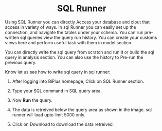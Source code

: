 
<center><h1>SQL Runner </h1></center>

Using SQL Runner you can directly Access your database and clout that access in variety of ways. In sql Runner you can easily set up the connection, and navigate the tables under your schema. You can run pre-written sql queries view the query run history. You can create your customs views here and perform useful task with them in model section.  

You can directly write the sql query from scratch and run it or build the sql query in analysis section. You can also use the history to Pre-run the previous query.

Know let us see how to write sql query in sql runner:

1. After logging into BiPlus homepage, Click on SQL Runner section.

2.  Type your SQL command in SQL query area.
3.  Now **Run** the query.
4. The data is retreived below the query area as shown in the image. sql runner will load upto limit 5000 only.
5. Click on Download to download the data retreived.
<!--stackedit_data:
eyJoaXN0b3J5IjpbNDMxOTk2MTc2LC0xNTMxMDk4MjAxLC00MT
AwMTQ3NzcsLTIwMDc3NDQwNjIsMTA4MDY0ODUwNSw4NTQyNDY0
MjgsLTE2NDY1MTE1NzgsLTIzMTYzNzE1OSw2NjIwNDcwODgsLT
UxMTYyNTM4N119
-->
